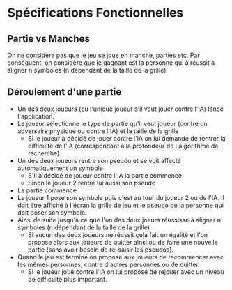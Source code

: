 # Spécifications Fonctionnelles

## Partie vs Manches

On ne considère pas que le jeu se joue en manche, parties etc. 
Par conséquent, on considère que le gagnant est la personne qui à réussit à aligner n symboles (n dépendant de la taille de la grille).

## Déroulement d'une partie 

* Un des deux joueurs (ou l'unique joueur s'il veut jouer contre l'IA) lance l'application.
* Le joueur sélectionne le type de partie qu'il veut joueur (contre un adversaire physique ou contre l'IA) et la taille de la grille
    * Si le joueur à décidé de jouer contre l'IA on lui demande de rentrer la difficulté de l'IA (correspondant à la profondeur de l'algorithme de recherche)
* Un des deux joueurs rentre son pseudo et se voit affecté automatiquement un symbole
    * S'il à décidé de joueur contre l'IA la partie commence
    * Sinon le joueur 2 rentre lui aussi son pseudo
* La partie commence 
* Le joueur 1 pose son symbole puis c'est au tour du joueur 2 ou de l'IA.
  Il doit être affiché à l'écran la grille de jeu et le pseudo de la personne qui doit poser son symbole.
* Ainsi de suite jusqu'à ce que l'un des deux joeurs réussisse à aligner n symboles (n dépendant de la taille de la grille)
    * Si aucun des deux joueurs ne réussit çela fait un égalité et l'on propose alors aux joueurs de quitter ainsi ou de faire une nouvelle partie (sans avoir besoin de re-saisir les pseudos).
* Quand le jeu est terminé on propose aux joueurs de recommencer avec les mêmes personnes, contre d'autres personnes ou de quitter.
    * Si le joueur joue contre l'IA on lui propose de rejouer avec un niveau de difficulté plus important.
